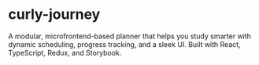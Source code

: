# curly-journey
A modular, microfrontend-based planner that helps you study smarter with dynamic scheduling, progress tracking, and a sleek UI. Built with React, TypeScript, Redux, and Storybook.
